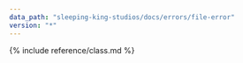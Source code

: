 ```yaml
---
data_path: "sleeping-king-studios/docs/errors/file-error"
version: "*"
---
```


{% include reference/class.md %}
